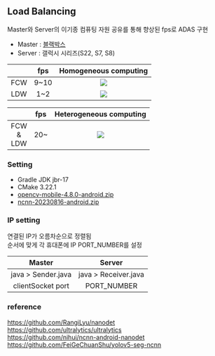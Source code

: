 ## Load Balancing

Master와 Server의 이기종 컴퓨팅 자원 공유를 통해 향상된 fps로 ADAS 구현

- Master : [블랙박스](http://itempage3.auction.co.kr/DetailView.aspx?ItemNo=C522794645&frm3=V2)
- Server : 갤럭시 시리즈(S22, S7, S8)

|     | fps |  Homogeneous computing   |
|:---:|:---:|:---:|
| FCW | 9~10|  ![](https://github.com/bert13069598/LoadBalancing/assets/89738612/a625a39a-fed9-448d-848c-0c1bef885f7d)   |
| LDW | 1~2 |  ![](https://github.com/bert13069598/LoadBalancing/assets/89738612/68fa1092-5d22-4caa-9233-429bce4cdf3d)   |

|           | fps | Heterogeneous computing    |
|:---------:|:---:|:---:|
| FCW<br>&<br>LDW |  20~   |  ![](https://github.com/bert13069598/LoadBalancing/assets/89738612/5ad99c34-876c-4e94-8271-2106833160c5)   |

### Setting

- Gradle JDK jbr-17
- CMake 3.22.1
- [opencv-mobile-4.8.0-android.zip](https://github.com/nihui/opencv-mobile/releases/download/v18/opencv-mobile-4.8.0-android.zip)
- [ncnn-20230816-android.zip](https://github.com/Tencent/ncnn/releases/download/20230816/ncnn-20230816-android.zip)

### IP setting

연결된 IP가 오름차순으로 정렬됨  
순서에 맞게 각 휴대폰에 IP PORT_NUMBER를 설정

|       Master       |        Server        |
|:------------------:|:--------------------:|
| java > Sender.java | java > Receiver.java |
| clientSocket port  |     PORT_NUMBER      |

### reference

https://github.com/RangiLyu/nanodet  
https://github.com/ultralytics/ultralytics  
https://github.com/nihui/ncnn-android-nanodet  
https://github.com/FeiGeChuanShu/yolov5-seg-ncnn  
